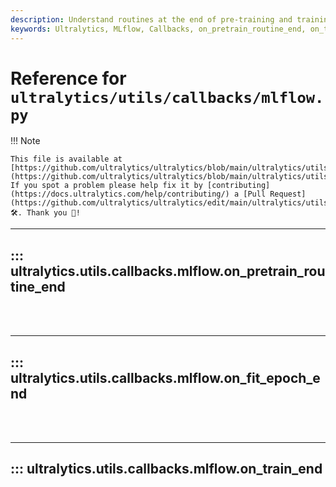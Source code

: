 ```yaml
---
description: Understand routines at the end of pre-training and training in Ultralytics. Elevate your MLflow callbacks expertise.
keywords: Ultralytics, MLflow, Callbacks, on_pretrain_routine_end, on_train_end, Machine Learning, Training
---
```


# Reference for `ultralytics/utils/callbacks/mlflow.py`

!!! Note

    This file is available at [https://github.com/ultralytics/ultralytics/blob/main/ultralytics/utils/callbacks/mlflow.py](https://github.com/ultralytics/ultralytics/blob/main/ultralytics/utils/callbacks/mlflow.py). If you spot a problem please help fix it by [contributing](https://docs.ultralytics.com/help/contributing/) a [Pull Request](https://github.com/ultralytics/ultralytics/edit/main/ultralytics/utils/callbacks/mlflow.py) 🛠️. Thank you 🙏!

---
## ::: ultralytics.utils.callbacks.mlflow.on_pretrain_routine_end
<br><br>

---
## ::: ultralytics.utils.callbacks.mlflow.on_fit_epoch_end
<br><br>

---
## ::: ultralytics.utils.callbacks.mlflow.on_train_end
<br><br>
